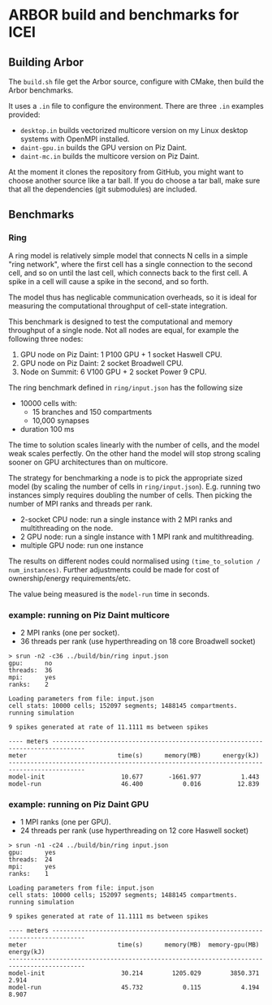 # ARBOR build and benchmarks for ICEI

## Building Arbor

The `build.sh` file get the Arbor source, configure with CMake, then build the Arbor benchmarks.

It uses a `.in` file to configure the environment. There are three `.in` examples provided:
* `desktop.in` builds vectorized multicore version on my Linux desktop systems with OpenMPI installed.
* `daint-gpu.in` builds the GPU version on Piz Daint.
* `daint-mc.in` builds the multicore version on Piz Daint.

At the moment it clones the repository from GitHub, you might want to choose another source like a tar ball.
If you do choose a tar ball, make sure that all the dependencies (git submodules) are included.

## Benchmarks

### Ring

A ring model is relatively simple model that connects N cells in a simple "ring network", where the first cell has a single connection to the second cell, and so on until the last cell, which connects back to the first cell. A spike in a cell will cause a spike in the second, and so forth.

The model thus has neglicable communication overheads, so it is ideal for measuring the computational throughput of cell-state integration.

This benchmark is designed to test the computational and memory throughput of a single node.
Not all nodes are equal, for example the following three nodes:
1. GPU node on Piz Daint: 1 P100 GPU + 1 socket Haswell CPU.
2. GPU node on Piz Daint: 2 socket Broadwell CPU.
3. Node on Summit: 6 V100 GPU + 2 socket Power 9 CPU.

The ring benchmark defined in `ring/input.json` has the following size
* 10000 cells with:
    * 15 branches and 150 compartments
    * 10,000 synapses
* duration 100 ms

The time to solution scales linearly with the number of cells, and the model weak scales perfectly.
On the other hand the model will stop strong scaling sooner on GPU architectures than on multicore.

The strategy for benchmarking a node is to pick the appropriate sized model (by scaling the number of cells in `ring/input.json`).
E.g. running two instances simply requires doubling the number of cells.
Then picking the number of MPI ranks and threads per rank.

* 2-socket CPU node: run a single instance with 2 MPI ranks and multithreading on the node.
* 2 GPU node: run a single instance with 1 MPI rank and multithreading.
* multiple GPU node: run one instance

The results on different nodes could normalised using `(time_to_solution / num_instances)`.
Further adjustments could be made for cost of ownership/energy requirements/etc.

The value being measured is the `model-run` time in seconds.

### example: running on Piz Daint multicore

*  2 MPI ranks (one per socket).
*  36 threads per rank (use hyperthreading on 18 core Broadwell socket)

```
> srun -n2 -c36 ../build/bin/ring input.json
gpu:      no
threads:  36
mpi:      yes
ranks:    2

Loading parameters from file: input.json
cell stats: 10000 cells; 152097 segments; 1488145 compartments.
running simulation

9 spikes generated at rate of 11.1111 ms between spikes

---- meters -------------------------------------------------------------------------------
meter                         time(s)      memory(MB)      energy(kJ)
-------------------------------------------------------------------------------------------
model-init                     10.677       -1661.977           1.443
model-run                      46.400           0.016          12.839
```

### example: running on Piz Daint GPU

*  1 MPI ranks (one per GPU).
*  24 threads per rank (use hyperthreading on 12 core Haswell socket)

```
> srun -n1 -c24 ../build/bin/ring input.json
gpu:      yes
threads:  24
mpi:      yes
ranks:    1

Loading parameters from file: input.json
cell stats: 10000 cells; 152097 segments; 1488145 compartments.
running simulation

9 spikes generated at rate of 11.1111 ms between spikes

---- meters -------------------------------------------------------------------------------
meter                         time(s)      memory(MB)  memory-gpu(MB)      energy(kJ)
-------------------------------------------------------------------------------------------
model-init                     30.214        1205.029        3850.371           2.914
model-run                      45.732           0.115           4.194           8.907
```
